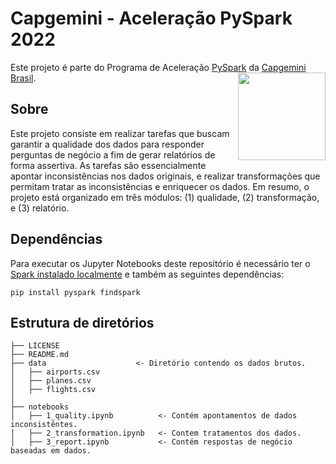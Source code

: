 # Capgemini - Aceleração PySpark 2022

Este projeto é parte do Programa de Aceleração [PySpark](https://spark.apache.org) da [Capgemini Brasil](https://www.capgemini.com/br-pt).
[<img src="https://www.capgemini.com/wp-content/themes/capgemini-komposite/assets/images/logo.svg" align="right" width="140">](https://www.capgemini.com/br-pt)

## Sobre

Este projeto consiste em realizar tarefas que buscam garantir a qualidade dos dados para responder perguntas de negócio a fim de gerar relatórios de forma assertiva. As tarefas são essencialmente apontar inconsistências nos dados originais, e realizar transformações que permitam tratar as inconsistências e enriquecer os dados. Em resumo, o projeto está organizado em três módulos: (1) qualidade, (2) transformação, e (3) relatório.

## Dependências

Para executar os Jupyter Notebooks deste repositório é necessário ter o [Spark instalado localmente](https://spark.apache.org/downloads.html) e também as seguintes dependências:

`pip install pyspark findspark`

## Estrutura de diretórios

```
├── LICENSE
├── README.md
├── data                    <- Diretório contendo os dados brutos.
│   ├── airports.csv
│   ├── planes.csv
│   ├── flights.csv
│
├── notebooks
│   ├── 1_quality.ipynb          <- Contém apontamentos de dados inconsistêntes.
│   ├── 2_transformation.ipynb   <- Contem tratamentos dos dados.
│   ├── 3_report.ipynb           <- Contém respostas de negócio baseadas em dados.
```
